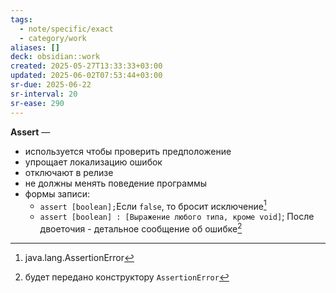 ```yaml
---
tags:
  - note/specific/exact
  - category/work
aliases: []
deck: obsidian::work
created: 2025-05-27T13:33:33+03:00
updated: 2025-06-02T07:53:44+03:00
sr-due: 2025-06-22
sr-interval: 20
sr-ease: 290
---
```


**Assert**
—
- используется чтобы проверить предположение
- упрощает локализацию ошибок
- отключают в релизе
- не должны менять поведение программы
- формы записи:
	- `assert [boolean];`Если `false`, то бросит исключение[^1]
	- `assert [boolean] : [Выражение любого типа, кроме void]`; После двоеточия - детальное сообщение об ошибке[^2]

[^1]: java.lang.AssertionError
[^2]: будет передано конструктору `AssertionError`
